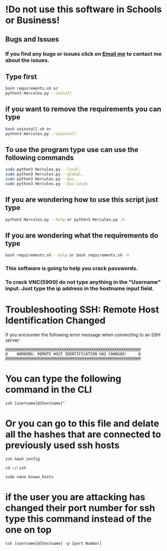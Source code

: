 # !Do not use this software in Schools or Business!

## Bugs and Issues
### If you find any bugs or issues click on [Email me](mailto:wsegalework@gmail.com) to contact me about the issues.

## Type first
```bash
bash requirements.sh or 
python3 Hercules.py --install
```

## if you want to remove the requirements you can type
```bash
bash uninstall.sh or
python3 Hercules.py --uninstall
```

## To use the program type use can use the following commands
```bash 
sudo python3 Hercules.py --local,
sudo python3 Hercules.py --global,
sudo python3 Hercules.py --gui,
sudo python3 Hercules.py --Gui-Local
```

## If you are wondering how to use this script just type

```bash
python3 Hercules.py --help or python3 Hercules.py -h
```

## If you are wondering what the requirements do type

```bash
bash requirements.sh --help or bash requirements.sh -h
```

### This software is going to help you crack passwords.
### To crack VNC(5900) do not type anything in the "Username" input. Just type the ip address in the hostname input field.


# Troubleshooting SSH: Remote Host Identification Changed

If you encounter the following error message when connecting to an SSH server:

```plaintext
@@@@@@@@@@@@@@@@@@@@@@@@@@@@@@@@@@@@@@@@@@@@@@@@@@@@@@@@@@@
@    WARNING: REMOTE HOST IDENTIFICATION HAS CHANGED!     @
@@@@@@@@@@@@@@@@@@@@@@@@@@@@@@@@@@@@@@@@@@@@@@@@@@@@@@@@@@@
```

# You can type the following command in the CLI
```plaintext
ssh [username]@[hostname]"
```

# Or you can go to this file and delate all the hashes that are connected to previously used ssh hosts
```ssh hash config```
```plaintext
cd ~/.ssh

sudo nano known_hosts
```

# if the user you are attacking has changed their port number for ssh type this command instead of the one on top

```plaintext
ssh [username]@[hostname] -p [port Number]
```